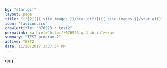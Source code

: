 ```yaml
---
bg: "star.gif"
layout: page
title: "[![2]({{ site.images }}/star.gif)]({{ site.images }}/star.gif)"
icon: "favicon.ico"
crawlertitle: "076923 : test2"
permalink: <a href="http://076923.github.io"></a>
summary: "TEST program.2"
active: TEST2
date: 11/20/2017 3:37:34 PM 
---
```


qqq
